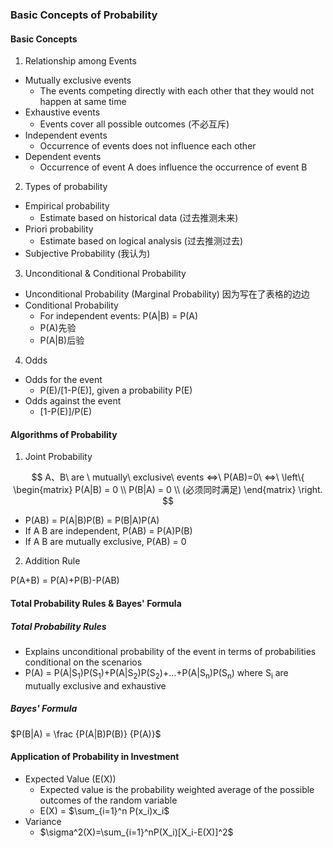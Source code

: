 ### Basic Concepts of Probability

#### Basic Concepts

1. Relationship among Events

* Mutually exclusive events
  * The events competing directly with each other that they would not happen at same time
* Exhaustive events
  * Events cover all possible outcomes (不必互斥)
* Independent events
  * Occurrence of events does not influence each other
* Dependent events
  * Occurrence of event A does influence the occurrence of event B

2. Types of probability

* Empirical probability
  * Estimate based on historical data (过去推测未来)
* Priori probability
  * Estimate based on logical analysis (过去推测过去)
* Subjective Probability (我认为)

3. Unconditional & Conditional Probability

* Unconditional Probability (Marginal Probability) 因为写在了表格的边边
* Conditional Probability
  * For independent events: P(A|B) = P(A)
  * P(A)先验
  * P(A|B)后验

4. Odds

* Odds for the event 
  * P(E)/[1-P(E)], given a probability P(E)
* Odds against the event
  * [1-P(E)]/P(E)

#### Algorithms of Probability

1. Joint Probability

$$
A、B\ are \ mutually\ exclusive\ events <=>\ P(AB)=0\ <=>\ 
\left\{
\begin{matrix}
 P(A|B) = 0 \\
 P(B|A) = 0 \\
 (必须同时满足)
\end{matrix}
\right.
$$

* P(AB) = P(A|B)P(B) = P(B|A)P(A)
* If A B are independent, P(AB) = P(A)P(B)
* If A B are mutually exclusive, P(AB) = 0

2. Addition Rule

P(A+B) = P(A)+P(B)-P(AB)

#### Total Probability Rules & Bayes' Formula

##### Total Probability Rules

* Explains unconditional probability of the event in terms of probabilities conditional on the scenarios
* P(A) = P(A|S<sub>1</sub>)P(S<sub>1</sub>)+P(A|S<sub>2</sub>)P(S<sub>2</sub>)+...+P(A|S<sub>n</sub>)P(S<sub>n</sub>) where S<sub>i</sub> are mutually exclusive and exhaustive

##### Bayes' Formula

$P(B|A) = \frac {P(A|B)P(B)} {P(A)}$

#### Application of Probability in Investment

* Expected Value (E(X))
  * Expected value is the probability weighted average of the possible outcomes of the random variable
  * E(X) = $\sum_{i=1}^n P(x_i)x_i$
* Variance
  * $\sigma^2(X)=\sum_{i=1}^nP(X_i)[X_i-E(X)]^2$

